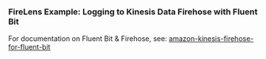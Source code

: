### FireLens Example: Logging to Kinesis Data Firehose with Fluent Bit

For documentation on Fluent Bit & Firehose, see: [amazon-kinesis-firehose-for-fluent-bit](https://github.com/aws/amazon-kinesis-firehose-for-fluent-bit)
